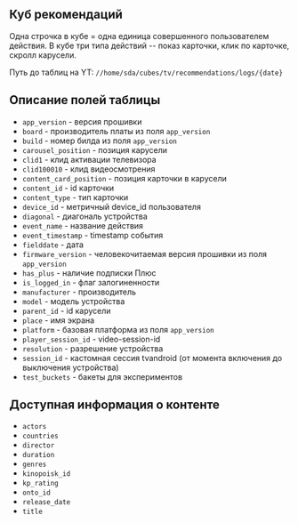 ## Куб рекомендаций

Одна строчка в кубе = одна единица совершенного пользователем действия.
В кубе три типа действий -- показ карточки, клик по карточке, скролл карусели.

Путь до таблиц на YT: `//home/sda/cubes/tv/recommendations/logs/{date}`

## Описание полей таблицы

+ `app_version` - версия прошивки
+ `board` - производитель платы из поля `app_version`
+ `build` - номер билда из поля `app_version`
+ `carousel_position` - позиция карусели
+ `clid1` - клид активации телевизора
+ `clid100010` - клид видеосмотрения
+ `content_card_position` - позиция карточки в карусели
+ `content_id` - id карточки
+ `content_type` - тип карточки
+ `device_id` - метричный device_id пользователя
+ `diagonal` - диагональ устройства
+ `event_name` - название действия
+ `event_timestamp` - timestamp события
+ `fielddate` - дата
+ `firmware_version` - человекочитаемая версия прошивки из поля `app_version`
+ `has_plus` - наличие подписки Плюс
+ `is_logged_in` - флаг залогиненности
+ `manufacturer` - производитель
+ `model` - модель устройства
+ `parent_id` - id карусели
+ `place` - имя экрана
+ `platform` - базовая платформа из поля `app_version`
+ `player_session_id` - video-session-id
+ `resolution` - разрешение устройства
+ `session_id` - кастомная сессия tvandroid (от момента включения до выключения устройства)
+ `test_buckets` - бакеты для экспериментов

## Доступная информация о контенте

+ `actors`
+ `countries`
+ `director`
+ `duration`
+ `genres`
+ `kinopoisk_id`
+ `kp_rating`
+ `onto_id`
+ `release_date`
+ `title`
